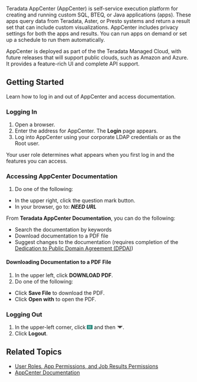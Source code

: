Teradata AppCenter (AppCenter) is self-service execution platform for creating and running custom SQL, BTEQ, or Java applications (apps). These apps query data from Teradata, Aster, or Presto systems and return a result set that can include custom visualizations. AppCenter includes privacy settings for both the apps and results. You can run apps on demand or set up a schedule to run them automatically. 

AppCenter is deployed as part of the the Teradata Managed Cloud, with future releases that will support public clouds, such as Amazon and Azure. It provides a feature-rich UI and complete API support.

## Getting Started

Learn how to log in and out of AppCenter and access documentation.

### Logging In

1. Open a browser.
2. Enter the address for AppCenter. The **Login** page appears.
3. Log into AppCenter using your corporate LDAP credentials or as the Root user. 

Your user role determines what appears when you first log in and the features you can access.

### Accessing AppCenter Documentation

1. Do one of the following:
 * In the upper right, click the question mark button.
 * In your browser, go to: **_NEED URL_**

From **Teradata AppCenter Documentation**, you can do the following:

* Search the documentation by keywords
* Download documentation to a PDF file
* Suggest changes to the documentation (requires completion of the [Dedication to Public Domain Agreement (DPDA)](CONTRIBUTING-DOCUMENTATION.md))
 
#### Downloading Documentation to a PDF File

1. In the upper left, click **DOWNLOAD PDF**. 
2. Do one of the following: 
 * Click **Save File** to download the PDF.
 * Click **Open with** to open the PDF.

### Logging Out

1. In the upper-left corner, click ![menu button](/user-guide/images/menu-button.png) and then ![logout](/user-guide/images/logout.png).
2. Click **Logout**.

## Related Topics
* [User Roles, App Permissions, and Job Results Permissions](/user-guide/app-permission-user-role.md)
* [AppCenter Documentation](README.MD)
